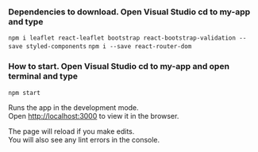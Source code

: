 
### Dependencies to download. Open Visual Studio cd to my-app and type 
`npm i leaflet react-leaflet bootstrap react-bootstrap-validation --save styled-components`
`npm i --save react-router-dom`

### How to start. Open Visual Studio cd to my-app and open terminal and type 
`npm start`

Runs the app in the development mode.\
Open [http://localhost:3000](http://localhost:3000) to view it in the browser.

The page will reload if you make edits.\
You will also see any lint errors in the console.
